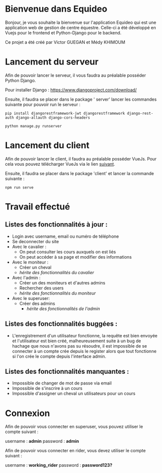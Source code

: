 
# Bienvenue dans Equideo

Bonjour, je vous souhaite la bienvenue sur l'application Equideo qui est une application web de gestion de centre équestre. Celle-ci a été développé en Vuejs pour le frontend et Python-Django pour le backend. 

Ce projet a été créé par Victor GUEGAN et Médy KHIMOUM

# Lancement du serveur 

Afin de pouvoir lancer le serveur, il vous faudra au préalable posséder Python Django.

Pour installer Django : https://www.djangoproject.com/download/

Ensuite, il faudra se placer dans le package ' server' lancer les commandes suivante pour pouvoir run le serveur : 

    pip install djangorestframework-jwt djangorestframework django-rest-auth django-allauth django-cors-headers

    python manage.py runserver

# Lancement du client

Afin de pouvoir lancer le client, il faudra au préalable posséder VueJs. Pour cela vous pouvez télécharger VueJs via le lien [suivant](https://vuejs.org/v2/guide/installation.html).

Ensuite, il faudra se placer dans le package 'client' et lancer la commande suivante :

    npm run serve


# Travail effectué 

## Listes des fonctionnalités à jour :

 - Login avec username, email ou numéro de téléphone
 - Se deconnecter du site
 - Avec le cavalier :
	- On peut consulter les cours auxquels on est liés
	- On peut accéder à sa page et modifier des informations 
- Avec le moniteur :
	- Créer un cheval
	-  *hérite des fonctionnalités du cavalier*
- Avec l'admin :
	- Créer un des moniteurs et d'autres admins
	-  Rechercher des users
	-  *hérite des fonctionnalités du moniteur*
- Avec le superuser:
  - Créer des admins
	- *hérite des fonctionnalités de l'admin*

## Listes des fonctionnalités buggées :

- L'enregistrement d'un utilisateur fonctionne, la requête est bien envoyée et l'utilisateur est bien créé, malheureusement suite à un bug de hachage que nous n'avons pas su résoudre, il est impossible de se connecter à un compte crée depuis le register alors que tout fonctionne si l'on crée le compte depuis l'interface admin.

## Listes des fonctionnalités manquantes :

- Impossible de changer de mot de passe via email 
- Impossible de s'inscrire à un cours
- Impossible d'assigner un cheval un utilisateurs pour un cours

# Connexion

Afin de pouvoir vous connecter en superuser, vous pouvez utiliser le compte suivant :

username : **admin**
password : **admin**

Afin de pouvoir vous connecter en rider, vous devez utiliser le compte suivant :

username : **working_rider**
password : **password123?**
